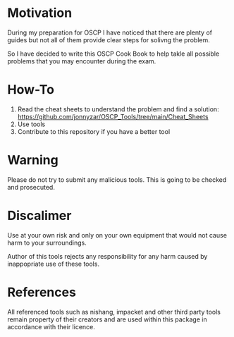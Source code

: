 # Motivation

During my preparation for OSCP I have noticed that there are plenty of guides but not all of them provide clear steps for solivng the problem.

So I have decided to write this OSCP Cook Book to help takle all possible problems that you may encounter during the exam.

# How-To

1. Read the cheat sheets to understand the problem and find a solution: https://github.com/jonnyzar/OSCP_Tools/tree/main/Cheat_Sheets
2. Use tools 
3. Contribute to this repository if you have a better tool

# Warning

Please do not try to submit any malicious tools. This is going to be checked and prosecuted.

# Discalimer

Use at your own risk and only on your own equipment that would not cause harm to your surroundings.

Author of this tools rejects any responsibility for any harm caused by inappopriate use of these tools.

# References

All referenced tools such as nishang, impacket and other third party tools remain property of their creators and are used within this package in accordance with their licence.
